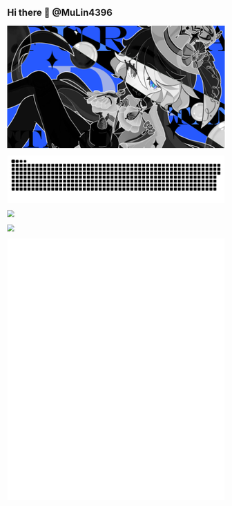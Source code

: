## Hi there 👋 @MuLin4396

![](https://github.com/MuLin4396/MuLin4396/blob/main/Asset/A_FuNingNa.png)

![](https://github.com/MuLin4396/MuLin4396/blob/snake-output/github-contribution-grid-snake.svg)

![](https://github-readme-stats.vercel.app/api?username=MuLin4396&count_private=true&show_icons=true?theme=transparent)

![](https://github-readme-stats.vercel.app/api/top-langs/?username=MuLin4396)

![](https://github.com/MuLin4396/NCM-Card/blob/master/card.svg)